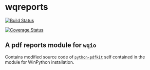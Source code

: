 # wqreports

[![Build Status](https://travis-ci.org/Geosyntec/wqreports.svg?branch=master)](https://travis-ci.org/Geosyntec/wqreports)

[![Coverage Status](https://coveralls.io/repos/Geosyntec/wqreports/badge.svg?branch=master&service=github)](https://coveralls.io/github/Geosyntec/wqreports?branch=master)

## A pdf reports module for `wqio`

Contains modified source code of [`python-pdfkit`](www.github.com/JazzCore/python-pdfkit.git) self contained in the module for WinPython installation.
